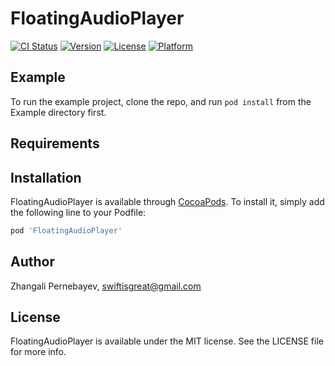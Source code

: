 # FloatingAudioPlayer

[![CI Status](https://img.shields.io/travis/pernebayev/FloatingAudioPlayer.svg?style=flat)](https://travis-ci.org/pernebayev/FloatingAudioPlayer)
[![Version](https://img.shields.io/cocoapods/v/FloatingAudioPlayer.svg?style=flat)](https://cocoapods.org/pods/FloatingAudioPlayer)
[![License](https://img.shields.io/cocoapods/l/FloatingAudioPlayer.svg?style=flat)](https://cocoapods.org/pods/FloatingAudioPlayer)
[![Platform](https://img.shields.io/cocoapods/p/FloatingAudioPlayer.svg?style=flat)](https://cocoapods.org/pods/FloatingAudioPlayer)

## Example

To run the example project, clone the repo, and run `pod install` from the Example directory first.

## Requirements

## Installation

FloatingAudioPlayer is available through [CocoaPods](https://cocoapods.org). To install
it, simply add the following line to your Podfile:

```ruby
pod 'FloatingAudioPlayer'
```

## Author

Zhangali Pernebayev, swiftisgreat@gmail.com

## License

FloatingAudioPlayer is available under the MIT license. See the LICENSE file for more info.
